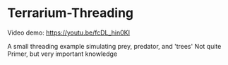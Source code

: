 # Terrarium-Threading
Video demo: https://youtu.be/fcDL_hin0KI

A small threading example simulating prey, predator, and 'trees'
Not quite Primer, but very important knowledge
